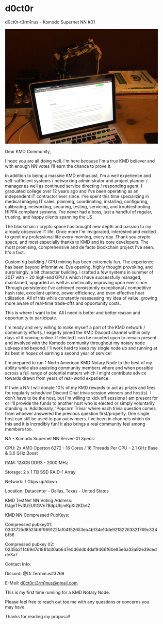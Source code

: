 # d0ct0r
d0ct0r-t3rm1nus - Komodo Supernet NN #01

![alt text](https://github.com/d0ct0r-t3rm1nus/d0ct0r/blob/master/d0ct0r-01.jpg)

Dear KMD Community,

I hope you are all doing well. I'm here because I'm a true KMD believer and with enough NN votes I'll earn the chance to prove it.

In addition to being a massive KMD enthusiast, I'm a well experience and self-sufficient systems / networking administrator and project planner / manager as well as continued service directing / responding agent. I graduated college over 12 years ago and I've been operating as an independent IT contractor ever since. I've spent this time specializing in medical imaging IT sales, planning, coordinating, installing, configuring, calibrating, networking, securing, testing, servicing, and troubleshooting HIPPA compliant systems. I've never had a boss, just a handful of regular, trusting, and happy clients spanning the US.

The blockchain / crypto space has brought new depth and passion to my already obsessive IT life. Once more I'm invigorated, interested and excited to greet my professional life every morning, every day. Thank you crypto space, and most especially thanks to KMD and its core developers. The most promising, comprehensive and de facto blockchain project I've seen. It's a fact.

Custom rig building / GPU mining has been extremely fun. The experience has been beyond informative. Eye opening, highly thought provoking, and surprisingly, a bit character building. I crafted a few systems in summer of 2017 with ~ 20 high-end GPU's which I have successfully managed, maintained, upgraded as well as continually improving upon ever since. Through persistence I've achieved consistently exceptional / competitive hash rate, excellent uptime, power efficiency, and even effective heat utilization. All of this while constantly reassessing my idea of value, growing more aware of real-time trade-offs and opportunity costs.

This is where I want to be. All I need is better and better reason and opportunity to participate.

I'm ready and very willing to make myself a part of the KMD network / community efforts. I eagerly joined the KMD Discord channel within only days of it coming online. If elected I can be counted upon to remain present and involved with the Komodo community throughout my notary node upkeep and beyond. I'll work hard to keep my single node up and running at its best in hopes of earning a second year of service!

I'm prepared to run 1 North American KMD Notary Node to the best of my ability while also assisting community members where and when possible across a full range of potential matters which I might contribute advice towards drawn from years of real-world experience.

If I win a NN I will donate 10% of my KMD rewards to act as prizes and fees for regularly scheduled Discord Chat trivia session winners and host(s). I don't have to be the host, but I'm willing to kick off sessions I am present for or I'll provide the funds to another host who is elected or simply voluntarily standing in. Additionally, 'Popcorn Trivia' where each trivia question comes from whoever answered the previous question first/properly. One single host can still be used to pay out winners. I've been in channels which do this and it is incredibly fun! It also brings a real community feel among members too.


NA - Komodo Supernet NN Server-01 Specs:


CPU: 2x AMD Operton 6272 - 16 Cores / 16 Threads Per CPU - 2.1 GHz Base & 3.0 GHz Boost

RAM: 128GB DDR3 - 2000 MHz

Storage: 2 x 1 TB SSD RAID-1 Array

Network: 1 Gbps up/down

Location:	Datacenter - Dallas, Texas - United States


KMD TestNet NN Voting Address: RJgeTFv3UEUftGVn7BdpUhjmKpXi2KDvtZ

KMD NN Compressed PubKeys:

Compressed pubkey01:
0303725d8525b6f969122faf04152653eb4bf34e10de92182263321769c334bf58


Compressed pubkey 02:
0235b211469d7c1881d30ab647e0d6ddb4daf9466f60e85e6a33a92e39dedde3a7


Contact Info:

Discord: @Dr.Terminus#3269

E-Mail: d0ct0r.t3rm1nus@gmail.com



This is my first time running for a KMD Notary Node.

Please feel free to reach out toe me with any questions or concerns you may have.

Thanks for reading my proposal!

